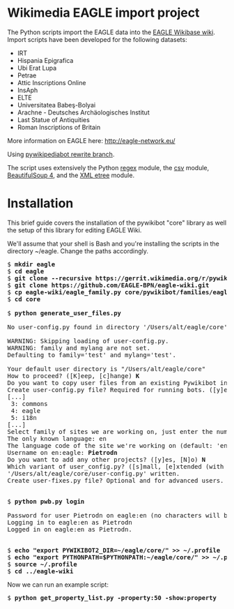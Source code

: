 Wikimedia EAGLE import project
=====

The Python scripts import the EAGLE data into the [EAGLE Wikibase wiki](http://www.eagle-network.eu/wiki/index.php/).
Import scripts have been developed for the following datasets:
* IRT
* Hispania Epigrafica
* Ubi Erat Lupa
* Petrae
* Attic Inscriptions Online
* InsAph
* ELTE
* Universitatea Babeş-Bolyai
* Arachne - Deutsches Archäologisches Institut
* Last Statue of Antiquities
* Roman Inscriptions of Britain

More information on EAGLE here:
http://eagle-network.eu/

Using [pywikipediabot rewrite branch](https://github.com/wikimedia/pywikibot-core).

The script uses extensively the Python [regex](http://docs.python.org/2/library/re.html) module, the [csv](http://docs.python.org/2/library/csv.html) module, [BeautifulSoup 4](http://www.crummy.com/software/BeautifulSoup/bs4/doc/), and the [XML etree](http://docs.python.org/2/library/xml.etree.elementtree.html) module.

Installation
====
This brief guide covers the installation of the pywikibot "core" library as well the setup of this library for editing EAGLE Wiki.

We'll assume that your shell is Bash and you're installing the scripts in the directory ~/eagle. Change the paths accordingly.

<pre>
$ <b>mkdir eagle</b>
$ <b>cd eagle</b>
$ <b>git clone --recursive https://gerrit.wikimedia.org/r/pywikibot/core.git</b>
$ <b>git clone https://github.com/EAGLE-BPN/eagle-wiki.git</b>
$ <b>cp eagle-wiki/eagle_family.py core/pywikibot/families/eagle_family.py</b>
$ <b>cd core</b>

$ <b>python generate_user_files.py</b>

No user-config.py found in directory '/Users/alt/eagle/core'.

WARNING: Skipping loading of user-config.py.
WARNING: family and mylang are not set.
Defaulting to family='test' and mylang='test'.

Your default user directory is "/Users/alt/eagle/core"
How to proceed? ([K]eep, [c]hange) <b>K</b>
Do you want to copy user files from an existing Pywikibot installation? ([y]es, [n]o) <b>n</b>
Create user-config.py file? Required for running bots. ([y]es, [N]o) <b>y</b>
[...]
 3: commons
 4: eagle
 5: i18n
[...]
Select family of sites we are working on, just enter the number or name (default: wikipedia):  <b>eagle</b>
The only known language: en
The language code of the site we're working on (default: 'en'): 
Username on en:eagle: <b>Pietrodn</b>
Do you want to add any other projects? ([y]es, [N]o) <b>N</b>
Which variant of user_config.py? ([s]mall, [e]xtended (with further information)) <b>s</b>
'/Users/alt/eagle/core/user-config.py' written.
Create user-fixes.py file? Optional and for advanced users. ([y]es, [N]o) <b>N</b>


$ <b>python pwb.py login</b>

Password for user Pietrodn on eagle:en (no characters will be shown): 
Logging in to eagle:en as Pietrodn
Logged in on eagle:en as Pietrodn.


$ <b>echo "export PYWIKIBOT2_DIR=~/eagle/core/" >> ~/.profile</b>
$ <b>echo "export PYTHONPATH=$PYTHONPATH:~/eagle/core/" >> ~/.profile</b>
$ <b>source ~/.profile</b>
$ <b>cd ../eagle-wiki</b>
</pre>

Now we can run an example script:
<pre>
$ <b>python get_property_list.py -property:50 -show:property</b>
</pre>
